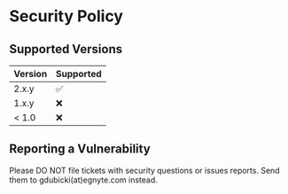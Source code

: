 # Security Policy

## Supported Versions

| Version | Supported          |
| ------- | ------------------ |
| 2.x.y   | ✅                 |
| 1.x.y   | ❌                 |
| < 1.0   | ❌                 |

## Reporting a Vulnerability

Please DO NOT file tickets with security questions or issues reports.
Send them to gdubicki(at)egnyte.com instead.
